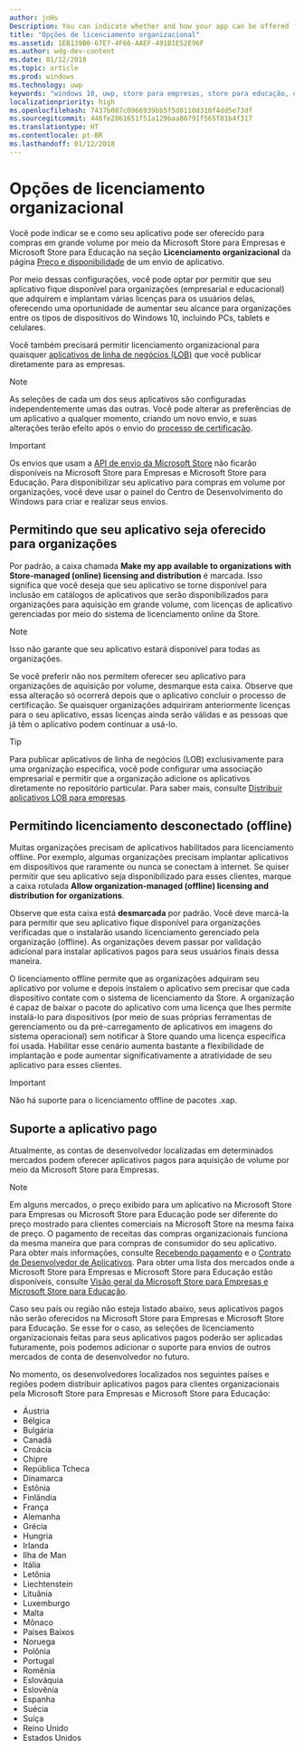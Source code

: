 ```yaml
---
author: jnHs
Description: You can indicate whether and how your app can be offered for volume purchases through the Microsoft Store for Business and Microsoft Store for Education in the Organizational licensing section of an app submission.
title: "Opções de licenciamento organizacional"
ms.assetid: 1EB139B0-67E7-4F66-AAEF-491B1E52E96F
ms.author: wdg-dev-content
ms.date: 01/12/2018
ms.topic: article
ms.prod: windows
ms.technology: uwp
keywords: "windows 10, uwp, store para empresas, store para educação, organizacional, licenciamento por volume, empresa, store educacional, store empresarial, compra em volume, massa"
localizationpriority: high
ms.openlocfilehash: 7437b087c0966939bb5f5d8110d310f4dd5e73df
ms.sourcegitcommit: 446fe2861651f51a129baa80791f565f81b4f317
ms.translationtype: HT
ms.contentlocale: pt-BR
ms.lasthandoff: 01/12/2018
---
```

# <a name="organizational-licensing-options"></a>Opções de licenciamento organizacional


Você pode indicar se e como seu aplicativo pode ser oferecido para compras em grande volume por meio da Microsoft Store para Empresas e Microsoft Store para Educação na seção **Licenciamento organizacional** da página [Preço e disponibilidade](set-app-pricing-and-availability.md#organizational-licensing) de um envio de aplicativo.

Por meio dessas configurações, você pode optar por permitir que seu aplicativo fique disponível para organizações (empresarial e educacional) que adquirem e implantam várias licenças para os usuários delas, oferecendo uma oportunidade de aumentar seu alcance para organizações entre os tipos de dispositivos do Windows 10, incluindo PCs, tablets e celulares.

Você também precisará permitir licenciamento organizacional para quaisquer [aplicativos de linha de negócios (LOB)](distribute-lob-apps-to-enterprises.md) que você publicar diretamente para as empresas.

> [!NOTE]
> As seleções de cada um dos seus aplicativos são configuradas independentemente umas das outras. Você pode alterar as preferências de um aplicativo a qualquer momento, criando um novo envio, e suas alterações terão efeito após o envio do [processo de certificação](the-app-certification-process.md).

> [!IMPORTANT]
> Os envios que usam a [API de envio da Microsoft Store](../monetize/create-and-manage-submissions-using-windows-store-services.md) não ficarão disponíveis na Microsoft Store para Empresas e Microsoft Store para Educação. Para disponibilizar seu aplicativo para compras em volume por organizações, você deve usar o painel do Centro de Desenvolvimento do Windows para criar e realizar seus envios.


## <a name="allowing-your-app-to-be-offered-to-organizations"></a>Permitindo que seu aplicativo seja oferecido para organizações

Por padrão, a caixa chamada **Make my app available to organizations with Store-managed (online) licensing and distribution** é marcada. Isso significa que você deseja que seu aplicativo se torne disponível para inclusão em catálogos de aplicativos que serão disponibilizados para organizações para aquisição em grande volume, com licenças de aplicativo gerenciadas por meio do sistema de licenciamento online da Store.

> [!NOTE]
> Isso não garante que seu aplicativo estará disponível para todas as organizações.

Se você preferir não nos permitem oferecer seu aplicativo para organizações de aquisição por volume, desmarque esta caixa. Observe que essa alteração só ocorrerá depois que o aplicativo concluir o processo de certificação. Se quaisquer organizações adquiriram anteriormente licenças para o seu aplicativo, essas licenças ainda serão válidas e as pessoas que já têm o aplicativo podem continuar a usá-lo.

> [!TIP]
> Para publicar aplicativos de linha de negócios (LOB) exclusivamente para uma organização específica, você pode configurar uma associação empresarial e permitir que a organização adicione os aplicativos diretamente no repositório particular. Para saber mais, consulte [Distribuir aplicativos LOB para empresas](distribute-lob-apps-to-enterprises.md).


## <a name="allowing-disconnected-offline-licensing"></a>Permitindo licenciamento desconectado (offline)

Muitas organizações precisam de aplicativos habilitados para licenciamento offline. Por exemplo, algumas organizações precisam implantar aplicativos em dispositivos que raramente ou nunca se conectam à internet. Se quiser permitir que seu aplicativo seja disponibilizado para esses clientes, marque a caixa rotulada **Allow organization-managed (offline) licensing and distribution for organizations**.

Observe que esta caixa está **desmarcada** por padrão. Você deve marcá-la para permitir que seu aplicativo fique disponível para organizações verificadas que o instalarão usando licenciamento gerenciado pela organização (offline). As organizações devem passar por validação adicional para instalar aplicativos pagos para seus usuários finais dessa maneira.

O licenciamento offline permite que as organizações adquiram seu aplicativo por volume e depois instalem o aplicativo sem precisar que cada dispositivo contate com o sistema de licenciamento da Store. A organização é capaz de baixar o pacote do aplicativo com uma licença que lhes permite instalá-lo para dispositivos (por meio de suas próprias ferramentas de gerenciamento ou da pré-carregamento de aplicativos em imagens do sistema operacional) sem notificar à Store quando uma licença específica foi usada. Habilitar esse cenário aumenta bastante a flexibilidade de implantação e pode aumentar significativamente a atratividade de seu aplicativo para esses clientes.

> [!IMPORTANT]
> Não há suporte para o licenciamento offline de pacotes .xap.  

 
## <a name="paid-app-support"></a>Suporte a aplicativo pago

Atualmente, as contas de desenvolvedor localizadas em determinados mercados podem oferecer aplicativos pagos para aquisição de volume por meio da Microsoft Store para Empresas. 

> [!NOTE]
> Em alguns mercados, o preço exibido para um aplicativo na Microsoft Store para Empresas ou Microsoft Store para Educação pode ser diferente do preço mostrado para clientes comerciais na Microsoft Store na mesma faixa de preço. O pagamento de receitas das compras organizacionais funciona da mesma maneira que para compras de consumidor do seu aplicativo. Para obter mais informações, consulte [Recebendo pagamento](getting-paid-apps.md) e o [Contrato de Desenvolvedor de Aplicativos](https://msdn.microsoft.com/library/windows/apps/hh694058). Para obter uma lista dos mercados onde a Microsoft Store para Empresas e Microsoft Store para Educação estão disponíveis, consulte [Visão geral da Microsoft Store para Empresas e Microsoft Store para Educação](https://technet.microsoft.com/itpro/windows/manage/windows-store-for-business-overview#supported-markets).

Caso seu país ou região não esteja listado abaixo, seus aplicativos pagos não serão oferecidos na Microsoft Store para Empresas e Microsoft Store para Educação. Se esse for o caso, as seleções de licenciamento organizacionais feitas para seus aplicativos pagos poderão ser aplicadas futuramente, pois podemos adicionar o suporte para envios de outros mercados de conta de desenvolvedor no futuro.

No momento, os desenvolvedores localizados nos seguintes países e regiões podem distribuir aplicativos pagos para clientes organizacionais pela Microsoft Store para Empresas e Microsoft Store para Educação:

- Áustria
- Bélgica
- Bulgária
- Canadá
- Croácia
- Chipre
- República Tcheca
- Dinamarca
- Estônia
- Finlândia
- França
- Alemanha
- Grécia
- Hungria
- Irlanda
- Ilha de Man
- Itália
- Letônia
- Liechtenstein
- Lituânia
- Luxemburgo
- Malta
- Mônaco
- Países Baixos
- Noruega
- Polônia
- Portugal
- Romênia
- Eslováquia
- Eslovênia
- Espanha
- Suécia
- Suíça
- Reino Unido
- Estados Unidos
